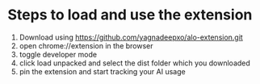 # Steps to load and use the extension
1. Download using https://github.com/yagnadeepxo/alo-extension.git
2. open chrome://extension in the browser
3. toggle developer mode
4. click load unpacked and select the dist folder which you downloaded
5. pin the extension and start tracking your AI usage
